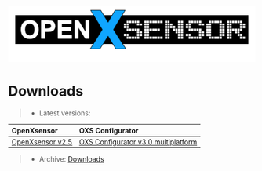 ![OXS_Logo](images/OXS_Logo.png)


# Downloads #

> - Latest versions:

| **OpenXsensor** | **OXS Configurator** |
|:----------------|:---------------------|
| [OpenXsensor v2.5](https://github.com/openXsensor/openXsensor/releases/download/OpenXsensor_v2.5/openXsensor_v2.5.zip) | [OXS Configurator v3.0 multiplatform](https://github.com/openXsensor/OXS_Configurator/releases/download/OXS_Configurator_v3.0/OXS_Configurator.zip) |




> - Archive: [Downloads](https://openxsensor.googlecode.com/svn/downloads/)
